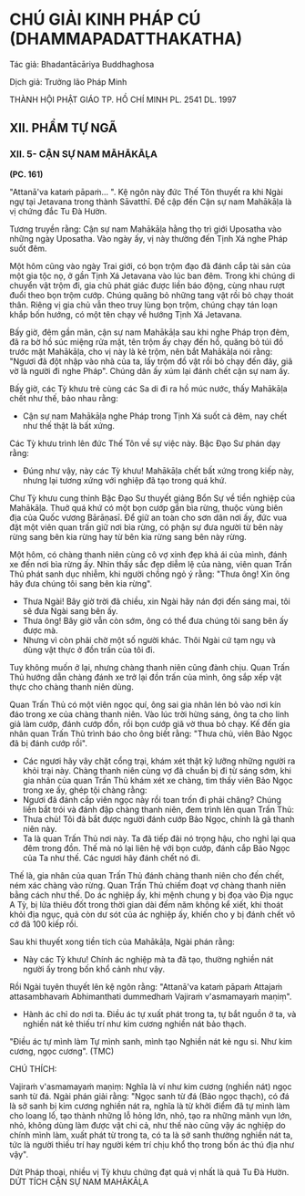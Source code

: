 # CHÚ GIẢI KINH PHÁP CÚ (DHAMMAPADATTHAKATHA)

Tác giả: Bhadantācāriya Buddhaghosa

Dịch giả: Trưởng lão Pháp Minh

THÀNH HỘI PHẬT GIÁO TP. HỒ CHÍ MINH
PL. 2541 DL. 1997

## XII. PHẨM TỰ NGÃ

### XII. 5- CẬN SỰ NAM MĀHĀKĀḶA

**(PC. 161)**

"Attanā'va kataṁ pāpaṁ... ".
Kệ ngôn này đức Thế Tôn thuyết ra khi Ngài ngự tại Jetavana trong thành Sāvatthī. Đề cập đến
Cận sự nam Mahākāḷa là vị chứng đắc Tu Đà Hườn.

Tương truyền rằng: Cận sự nam Mahākāḷa hằng thọ trì giới Uposatha vào những ngày
Uposatha. Vào ngày ấy, vị này thường đến Tịnh Xá nghe Pháp suốt đêm.

Một hôm cũng vào ngày Trai giới, có bọn trộm đạo đã đánh cắp tài sản của một gia tộc nọ, ở gần Tịnh Xá Jetavana vào lúc ban đêm. Trong khi chúng di chuyển vật trộm đi, gia chủ phát giác được liền báo động, cùng nhau rượt đuổi theo bọn trộm cướp. Chúng quăng bỏ những tang vật rồi bỏ chạy thoát thân. Riêng vị gia chủ vẫn theo truy lùng bọn trộm, chúng chạy tán loạn khắp bốn hướng, có một tên chạy về hướng Tịnh Xá Jetavana.

Bấy giờ, đêm gần mãn, cận sự nam Mahākāḷa sau khi nghe Pháp trọn đêm, đã ra bờ hồ súc miệng rửa mặt, tên trộm ấy chạy đến hồ, quăng bỏ túi đồ trước mặt Mahākāḷa, cho vị này là kẻ trộm, nên bắt Mahākāḷa nói rằng: "Ngươi đã đột nhập vào nhà của ta, lấy trộm đồ vật rồi bỏ chạy đến đây, giã vờ là người đi nghe Pháp". Chúng dân ấy xúm lại đánh chết cận sự nam ấy.

Bấy giờ, các Tỳ khưu trẻ cùng các Sa di đi ra hồ múc nước, thấy Mahākāḷa chết như thế, bảo nhau rằng:

- Cận sự nam Mahākāḷa nghe Pháp trong Tịnh Xá suốt cả đêm, nay chết như thế thật là bất xứng.

Các Tỳ khưu trình lên đức Thế Tôn về sự việc này. Bậc Đạo Sư phán dạy rằng:

- Đúng như vậy, này các Tỳ khưu! Mahākāḷa chết bất xứng trong kiếp này, nhưng lại tương xứng với nghiệp đã tạo trong quá khứ.

Chư Tỳ khưu cung thỉnh Bậc Đạo Sư thuyết giảng Bổn Sự về tiền nghiệp của Mahākāḷa.
Thuở quá khứ có một bọn cướp gần bìa rừng, thuộc vùng biên địa của Quốc vương Bārāṇasī. Để giữ an toàn cho sơn dân nơi ấy, đức vua đặt một viên quan trấn giữ nơi bìa rừng, có phận sự đưa người từ bên này rừng sang bên kia rừng hay từ bên kia rừng sang bên này rừng.

Một hôm, có chàng thanh niên cùng cô vợ xinh đẹp khả ái của mình, đánh xe đến nơi bìa rừng ấy. Nhìn thấy sắc đẹp diễm lệ của nàng, viên quan Trấn Thủ phát sanh dục nhiễm, khi người chồng ngỏ ý rằng: "Thưa ông! Xin ông hãy đưa chúng tôi sang bên kia rừng".

- Thưa Ngài! Bây giờ trời đã chiều, xin Ngài hãy nán đợi đến sáng mai, tôi sẽ đưa Ngài sang bên ấy.
- Thưa ông! Bây giờ vẫn còn sớm, ông có thể đưa chúng tôi sang bên ấy được mà.
- Nhưng vì còn phải chờ một số người khác. Thôi Ngài cứ tạm ngụ và dùng vật thực ở đồn trấn của tôi đi.

Tuy không muốn ở lại, nhưng chàng thanh niên cũng đành chịu. Quan Trấn Thủ hướng dẫn chàng đánh xe trở lại đồn trấn của mình, ông sắp xếp vật thực cho chàng thanh niên dùng.

Quan Trấn Thủ có một viên ngọc quí, ông sai gia nhân lén bỏ vào nơi kín đáo trong xe của chàng thanh niên. Vào lúc trời hừng sáng, ông ta cho lính giả làm cướp, đánh cướp đồn, rồi bọn cướp giã vờ thua bỏ chạy. Kế đến gia nhân quan Trấn Thủ trình báo cho ông biết rằng: "Thưa chủ, viên
Bảo Ngọc đã bị đánh cướp rồi".

- Các ngươi hãy vây chặt cổng trại, khám xét thật kỹ lưỡng những người ra khỏi trại này.
  Chàng thanh niên cùng vợ đã chuẩn bị đi từ sáng sớm, khi gia nhân của quan Trấn Thủ khám xét xe chàng, tìm thấy viên Bảo Ngọc trong xe ấy, ghép tội chàng rằng:
- Ngươi đã đánh cắp viên ngọc này rồi toan trốn đi phải chăng?
  Chúng liền bắt trói và đánh đập chàng thanh niên, đem trình lên quan Trấn Thủ:
- Thưa chủ! Tôi đã bắt được người đánh cướp Bảo Ngọc, chính là gã thanh niên này.
- Ta là quan Trấn Thủ nơi này. Ta đã tiếp đãi nó trọng hậu, cho nghỉ lại qua đêm trong đồn. Thế mà nó lại liên hệ với bọn cướp, đánh cắp Bảo Ngọc của Ta như thế. Các ngươi hãy đánh chết nó đi.

Thế là, gia nhân của quan Trấn Thủ đánh chàng thanh niên cho đến chết, ném xác chàng vào rừng. Quan Trấn Thủ chiếm đoạt vợ chàng thanh niên bằng cách như thế. Do ác nghiệp ấy, khi mệnh chung y bị đọa vào Địa ngục A Tỳ, bị lửa thiêu đốt trong thời gian dài đếm năm không kể xiết, khi thoát khỏi địa ngục, quả còn dư sót của ác nghiệp ấy, khiến cho y bị đánh chết vô cớ đã 100 kiếp rồi.

Sau khi thuyết xong tiền tích của Mahākāḷa, Ngài phán rằng:

- Này các Tỳ khưu! Chính ác nghiệp mà ta đã tạo, thường nghiền nát người ấy trong bốn khổ cảnh như vậy.

Rồi Ngài tuyên thuyết lên kệ ngôn rằng: "Attanā'va kataṁ pāpaṁ
Attajaṁ attasambhavaṁ
Abhimanthati dummedhaṁ
Vajiraṁ v'asmamayaṁ maṇiṃ".

- Hành ác chỉ do nơi ta. Điều ác tự xuất phát trong ta, tự bắt nguồn ở ta, và nghiền nát kẻ thiếu trí như kim cương nghiền nát bảo thạch.

"Điều ác tự mình làm
Tự mình sanh, mình tạo
Nghiền nát kẻ ngu si.
Như kim cương, ngọc cương". (TMC)

CHÚ THÍCH:

Vajiraṁ v'asmamayaṁ maṇiṃ: Nghĩa là ví như kim cương (nghiền nát) ngọc sanh từ đá. Ngài phán giải rằng: "Ngọc sanh từ đá (Bảo ngọc thạch), có đá là sở sanh bị kim cương nghiền nát ra, nghĩa là từ khởi điểm đã tự mình làm cho loang lổ, tạo thành những lỗ hỏng lớn, nhỏ, tạo ra những mãnh vụn lớn, nhỏ, không dùng làm được vật chi cả, như thế nào cũng vậy ác nghiệp do chính mình làm, xuất phát từ trong ta, có ta là sở sanh thường nghiền nát ta, tức là người thiếu trí hay người kém trí chịu khổ thọ trong bốn ác thú địa như vậy".

Dứt Pháp thoại, nhiều vị Tỳ khưu chứng đạt quả vị nhất là quả Tu Đà Hườn.
DỨT TÍCH CẬN SỰ NAM MAHĀKĀḶA
